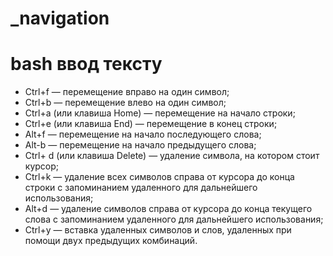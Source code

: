 _navigation
======

# bash ввод тексту

+ Ctrl+f   — перемещение вправо на один символ;
+ Ctrl+b  — перемещение влево на один символ;
+ Ctrl+a (или клавиша Home)  — перемещение на начало строки;
+ Ctrl+e (или клавиша End)   — перемещение в конец строки;
+ Alt+f  — перемещение на начало последующего слова;
+ Alt-b  — перемещение на начало предыдущего слова;
+ Ctrl+ d (или клавиша Delete)  — удаление  символа, на котором стоит курсор;
+ Ctrl+k  — удаление всех символов справа от курсора до конца строки с запоминанием удаленного для дальнейшего использования;
+ Alt+d   — удаление  символов справа от курсора до конца текущего слова с запоминанием удаленного для дальнейшего использования;
+ Ctrl+y   —  вставка удаленных символов и слов, удаленных при помощи двух предыдущих комбинаций.